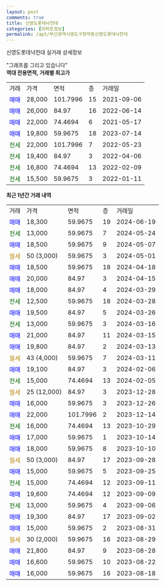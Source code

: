 ```yaml
---
layout: post
comments: true
title: 신영도롯데낙천대
categories: [아파트정보]
permalink: /apt/부산광역시영도구청학동신영도롯데낙천대
---
```


신영도롯데낙천대 실거래 상세정보

<script type="text/javascript">
  google.charts.load('current', {'packages':['line', 'corechart']});
  google.charts.setOnLoadCallback(drawChart);

  function drawChart() {
    var data = new google.visualization.DataTable();
    data.addColumn('date', '거래일');
    data.addColumn('number', "매매");
    data.addColumn('number', "전세");
    data.addColumn('number', "전매");

    data.addRows([[new Date(Date.parse("2024-06-19")), 18300, null, null], [new Date(Date.parse("2024-05-24")), null, 13000, null], [new Date(Date.parse("2024-05-07")), 18500, null, null], [new Date(Date.parse("2024-05-01")), null, null, null], [new Date(Date.parse("2024-04-18")), 18500, null, null], [new Date(Date.parse("2024-04-15")), 20000, null, null], [new Date(Date.parse("2024-03-29")), 18000, null, null], [new Date(Date.parse("2024-03-28")), null, 12500, null], [new Date(Date.parse("2024-03-26")), 19500, null, null], [new Date(Date.parse("2024-03-16")), null, 13000, null], [new Date(Date.parse("2024-03-15")), 21000, null, null], [new Date(Date.parse("2024-03-13")), 19800, null, null], [new Date(Date.parse("2024-03-11")), null, null, null], [new Date(Date.parse("2024-02-06")), 19100, null, null], [new Date(Date.parse("2024-02-05")), null, 15000, null], [new Date(Date.parse("2023-12-28")), null, null, null], [new Date(Date.parse("2023-12-26")), 16000, null, null], [new Date(Date.parse("2023-12-14")), 22000, null, null], [new Date(Date.parse("2023-10-29")), null, 16000, null], [new Date(Date.parse("2023-10-14")), 17000, null, null], [new Date(Date.parse("2023-10-10")), 18000, null, null], [new Date(Date.parse("2023-09-28")), null, null, null], [new Date(Date.parse("2023-09-25")), 15000, null, null], [new Date(Date.parse("2023-09-11")), null, 15000, null], [new Date(Date.parse("2023-09-09")), 19600, null, null], [new Date(Date.parse("2023-09-06")), null, 13000, null], [new Date(Date.parse("2023-09-02")), 19300, null, null], [new Date(Date.parse("2023-08-31")), 15000, null, null], [new Date(Date.parse("2023-08-29")), null, null, null], [new Date(Date.parse("2023-08-28")), 21800, null, null], [new Date(Date.parse("2023-08-22")), 16600, null, null], [new Date(Date.parse("2023-08-18")), 16000, null, null]]);

    var options = {
      hAxis: {
        format: 'yyyy/MM/dd'
      },    
      lineWidth: 0,
      pointsVisible: true,    
      title: '최근 1년간 유형별 실거래가 분포',
      legend: { position: 'bottom' }
    };

    var formatter = new google.visualization.NumberFormat({pattern:'###,###'} );
    formatter.format(data, 1);
    formatter.format(data, 2);
    
    setTimeout(function() {
        var chart = new google.visualization.LineChart(document.getElementById('columnchart_material'));
        chart.draw(data, (options));
        document.getElementById('loading').style.display = 'none';
    }, 200);
  }
</script>


<div id="loading" style="z-index:20; display: block; margin-left: 0px">"그래프를 그리고 있습니다"</div>
<div id="columnchart_material" style="width: 95%; margin-left: 0px; display: block"></div>
<!-- contents start -->
<b>역대 전용면적, 거래별 최고가</b>
<table class="sortable">
    <tr>
      <td>거래</td>
      <td>가격</td>
      <td>면적</td>
      <td>층</td>
      <td>거래일</td>
    </tr>
        <tr>
          <td><a style="color: blue">매매</a></td>
          <td>28,000</td>
          <td>101.7996</td>
          <td>15</td>
          <td>2021-09-06</td>
        </tr>            <tr>
          <td><a style="color: blue">매매</a></td>
          <td>26,000</td>
          <td>84.97</td>
          <td>16</td>
          <td>2022-06-14</td>
        </tr>            <tr>
          <td><a style="color: blue">매매</a></td>
          <td>22,000</td>
          <td>74.4694</td>
          <td>6</td>
          <td>2021-05-17</td>
        </tr>            <tr>
          <td><a style="color: blue">매매</a></td>
          <td>19,800</td>
          <td>59.9675</td>
          <td>18</td>
          <td>2023-07-14</td>
        </tr>        
        <tr>
              <td><a style="color: darkgreen">전세</a></td>
              <td>22,000</td>
              <td>101.7996</td>
              <td>7</td>
              <td>2022-05-23</td>
            </tr>            <tr>
              <td><a style="color: darkgreen">전세</a></td>
              <td>19,400</td>
              <td>84.97</td>
              <td>3</td>
              <td>2022-04-06</td>
            </tr>            <tr>
              <td><a style="color: darkgreen">전세</a></td>
              <td>16,800</td>
              <td>74.4694</td>
              <td>13</td>
              <td>2022-02-09</td>
            </tr>            <tr>
              <td><a style="color: darkgreen">전세</a></td>
              <td>15,500</td>
              <td>59.9675</td>
              <td>3</td>
              <td>2022-01-11</td>
            </tr>        
    
</table>

<b>최근 1년간 거래 내역</b>

<table class="sortable">
    <tr>
      <td>거래</td>
      <td>가격</td>
      <td>면적</td>
      <td>층</td>
      <td>거래일</td>
    </tr>
    <tr>
      <td><a style="color: blue">매매</a></td>
      <td>18,300</td>
      <td>59.9675</td>
      <td>19</td>
      <td>2024-06-19</td>
    </tr>          <tr>
      <td><a style="color: darkgreen">전세</a></td>
      <td>13,000</td>
      <td>59.9675</td>
      <td>7</td>
      <td>2024-05-24</td>
    </tr>          <tr>
      <td><a style="color: blue">매매</a></td>
      <td>18,500</td>
      <td>59.9675</td>
      <td>9</td>
      <td>2024-05-07</td>
    </tr>          <tr>
      <td><a style="color: darkgoldenrod">월세</a></td>
      <td>50 (3,000)</td>
      <td>59.9675</td>
      <td>3</td>
      <td>2024-05-01</td>
    </tr>          <tr>
      <td><a style="color: blue">매매</a></td>
      <td>18,500</td>
      <td>59.9675</td>
      <td>18</td>
      <td>2024-04-18</td>
    </tr>          <tr>
      <td><a style="color: blue">매매</a></td>
      <td>20,000</td>
      <td>84.97</td>
      <td>3</td>
      <td>2024-04-15</td>
    </tr>          <tr>
      <td><a style="color: blue">매매</a></td>
      <td>18,000</td>
      <td>84.97</td>
      <td>4</td>
      <td>2024-03-29</td>
    </tr>          <tr>
      <td><a style="color: darkgreen">전세</a></td>
      <td>12,500</td>
      <td>59.9675</td>
      <td>18</td>
      <td>2024-03-28</td>
    </tr>          <tr>
      <td><a style="color: blue">매매</a></td>
      <td>19,500</td>
      <td>84.97</td>
      <td>5</td>
      <td>2024-03-26</td>
    </tr>          <tr>
      <td><a style="color: darkgreen">전세</a></td>
      <td>13,000</td>
      <td>59.9675</td>
      <td>3</td>
      <td>2024-03-16</td>
    </tr>          <tr>
      <td><a style="color: blue">매매</a></td>
      <td>21,000</td>
      <td>84.97</td>
      <td>11</td>
      <td>2024-03-15</td>
    </tr>          <tr>
      <td><a style="color: blue">매매</a></td>
      <td>19,800</td>
      <td>84.97</td>
      <td>2</td>
      <td>2024-03-13</td>
    </tr>          <tr>
      <td><a style="color: darkgoldenrod">월세</a></td>
      <td>43 (4,000)</td>
      <td>59.9675</td>
      <td>7</td>
      <td>2024-03-11</td>
    </tr>          <tr>
      <td><a style="color: blue">매매</a></td>
      <td>19,100</td>
      <td>84.97</td>
      <td>3</td>
      <td>2024-02-06</td>
    </tr>          <tr>
      <td><a style="color: darkgreen">전세</a></td>
      <td>15,000</td>
      <td>74.4694</td>
      <td>13</td>
      <td>2024-02-05</td>
    </tr>          <tr>
      <td><a style="color: darkgoldenrod">월세</a></td>
      <td>25 (12,000)</td>
      <td>84.97</td>
      <td>3</td>
      <td>2023-12-28</td>
    </tr>          <tr>
      <td><a style="color: blue">매매</a></td>
      <td>16,000</td>
      <td>59.9675</td>
      <td>3</td>
      <td>2023-12-26</td>
    </tr>          <tr>
      <td><a style="color: blue">매매</a></td>
      <td>22,000</td>
      <td>101.7996</td>
      <td>2</td>
      <td>2023-12-14</td>
    </tr>          <tr>
      <td><a style="color: darkgreen">전세</a></td>
      <td>16,000</td>
      <td>74.4694</td>
      <td>13</td>
      <td>2023-10-29</td>
    </tr>          <tr>
      <td><a style="color: blue">매매</a></td>
      <td>17,000</td>
      <td>59.9675</td>
      <td>1</td>
      <td>2023-10-14</td>
    </tr>          <tr>
      <td><a style="color: blue">매매</a></td>
      <td>18,000</td>
      <td>59.9675</td>
      <td>8</td>
      <td>2023-10-10</td>
    </tr>          <tr>
      <td><a style="color: darkgoldenrod">월세</a></td>
      <td>50 (3,000)</td>
      <td>84.97</td>
      <td>17</td>
      <td>2023-09-28</td>
    </tr>          <tr>
      <td><a style="color: blue">매매</a></td>
      <td>15,000</td>
      <td>59.9675</td>
      <td>5</td>
      <td>2023-09-25</td>
    </tr>          <tr>
      <td><a style="color: darkgreen">전세</a></td>
      <td>15,000</td>
      <td>74.4694</td>
      <td>12</td>
      <td>2023-09-11</td>
    </tr>          <tr>
      <td><a style="color: blue">매매</a></td>
      <td>19,600</td>
      <td>74.4694</td>
      <td>12</td>
      <td>2023-09-09</td>
    </tr>          <tr>
      <td><a style="color: darkgreen">전세</a></td>
      <td>13,000</td>
      <td>59.9675</td>
      <td>4</td>
      <td>2023-09-06</td>
    </tr>          <tr>
      <td><a style="color: blue">매매</a></td>
      <td>19,300</td>
      <td>84.97</td>
      <td>17</td>
      <td>2023-09-02</td>
    </tr>          <tr>
      <td><a style="color: blue">매매</a></td>
      <td>15,000</td>
      <td>59.9675</td>
      <td>2</td>
      <td>2023-08-31</td>
    </tr>          <tr>
      <td><a style="color: darkgoldenrod">월세</a></td>
      <td>30 (2,000)</td>
      <td>59.9675</td>
      <td>16</td>
      <td>2023-08-29</td>
    </tr>          <tr>
      <td><a style="color: blue">매매</a></td>
      <td>21,800</td>
      <td>84.97</td>
      <td>9</td>
      <td>2023-08-28</td>
    </tr>          <tr>
      <td><a style="color: blue">매매</a></td>
      <td>16,600</td>
      <td>59.9675</td>
      <td>10</td>
      <td>2023-08-22</td>
    </tr>          <tr>
      <td><a style="color: blue">매매</a></td>
      <td>16,000</td>
      <td>59.9675</td>
      <td>16</td>
      <td>2023-08-18</td>
    </tr>      </table>
<!-- contents end -->    

